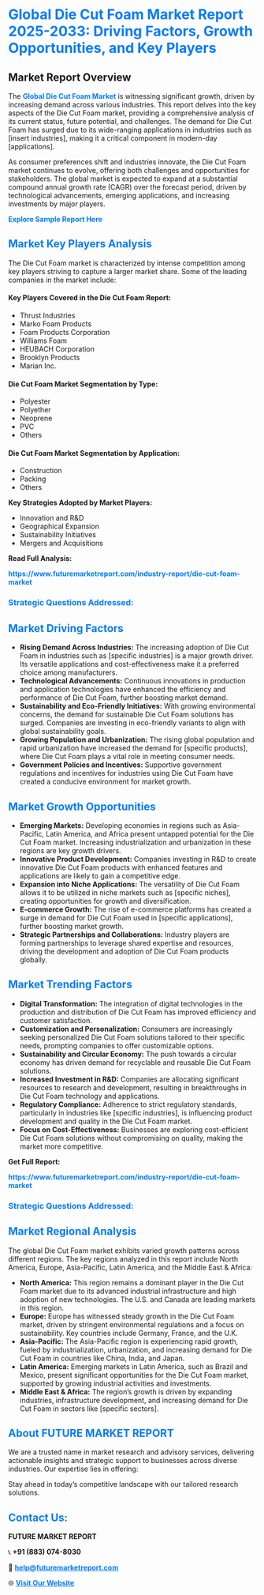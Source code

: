 <h1 style="color: #007BFF;">Global Die Cut Foam Market Report 2025-2033: Driving Factors, Growth Opportunities, and Key Players</h1>

<section id="overview">
<h2>Market Report Overview</h2>
<p>The <a href="https://www.futuremarketreport.com/industry-report/die-cut-foam-market" style="color: #007BFF; text-decoration: none;"><strong>Global Die Cut Foam Market</strong></a> is witnessing significant growth, driven by increasing demand across various industries. This report delves into the key aspects of the Die Cut Foam market, providing a comprehensive analysis of its current status, future potential, and challenges. The demand for Die Cut Foam has surged due to its wide-ranging applications in industries such as [insert industries], making it a critical component in modern-day [applications].</p>
<p>As consumer preferences shift and industries innovate, the Die Cut Foam market continues to evolve, offering both challenges and opportunities for stakeholders. The global market is expected to expand at a substantial compound annual growth rate (CAGR) over the forecast period, driven by technological advancements, emerging applications, and increasing investments by major players.</p>
</section>

<section id="overview">
<p><a href="https://www.futuremarketreport.com/request-sample/reportId=84257" style="color: #007BFF; text-decoration: none;"><strong>Explore Sample Report Here</strong></a></p>
</section>

<section id="key-players">
<h2 style="color: #007BFF;">Market Key Players Analysis</h2>
<p>The Die Cut Foam market is characterized by intense competition among key players striving to capture a larger market share. Some of the leading companies in the market include:</p>
<h4>Key Players Covered in the Die Cut Foam Report:</h4>
<ul><li>Thrust Industries</li><li>Marko Foam Products</li><li>Foam Products Corporation</li><li>Williams Foam</li><li>HEUBACH Corporation</li><li>Brooklyn Products</li><li>Marian Inc.</li></ul>
<h4>Die Cut Foam Market Segmentation by Type:</h4>
<ul><li>Polyester</li><li>Polyether</li><li>Neoprene</li><li>PVC</li><li>Others</li></ul>

<h4>Die Cut Foam Market Segmentation by Application:</h4>
<ul><li>Construction</li><li>Packing</li><li>Others</li></ul>
<p><strong>Key Strategies Adopted by Market Players:</strong></p>
<ul>
<li>Innovation and R&D</li>
<li>Geographical Expansion</li>
<li>Sustainability Initiatives</li>
<li>Mergers and Acquisitions</li>
</ul>
</section>

<section>
<p><strong>Read Full Analysis: </strong></p><a href="https://www.futuremarketreport.com/industry-report/die-cut-foam-market" style="color: #007BFF; text-decoration: none;"><strong>https://www.futuremarketreport.com/industry-report/die-cut-foam-market</strong></a>
<h3 style="color: #007BFF;">Strategic Questions Addressed:</h3>
</section>

<section id="driving-factors">
<h2 style="color: #007BFF;">Market Driving Factors</h2>
<ul>
<li><strong>Rising Demand Across Industries:</strong> The increasing adoption of Die Cut Foam in industries such as [specific industries] is a major growth driver. Its versatile applications and cost-effectiveness make it a preferred choice among manufacturers.</li>
<li><strong>Technological Advancements:</strong> Continuous innovations in production and application technologies have enhanced the efficiency and performance of Die Cut Foam, further boosting market demand.</li>
<li><strong>Sustainability and Eco-Friendly Initiatives:</strong> With growing environmental concerns, the demand for sustainable Die Cut Foam solutions has surged. Companies are investing in eco-friendly variants to align with global sustainability goals.</li>
<li><strong>Growing Population and Urbanization:</strong> The rising global population and rapid urbanization have increased the demand for [specific products], where Die Cut Foam plays a vital role in meeting consumer needs.</li>
<li><strong>Government Policies and Incentives:</strong> Supportive government regulations and incentives for industries using Die Cut Foam have created a conducive environment for market growth.</li>
</ul>
</section>

<section id="growth-opportunities">
<h2 style="color: #007BFF;">Market Growth Opportunities</h2>
<ul>
<li><strong>Emerging Markets:</strong> Developing economies in regions such as Asia-Pacific, Latin America, and Africa present untapped potential for the Die Cut Foam market. Increasing industrialization and urbanization in these regions are key growth drivers.</li>
<li><strong>Innovative Product Development:</strong> Companies investing in R&D to create innovative Die Cut Foam products with enhanced features and applications are likely to gain a competitive edge.</li>
<li><strong>Expansion into Niche Applications:</strong> The versatility of Die Cut Foam allows it to be utilized in niche markets such as [specific niches], creating opportunities for growth and diversification.</li>
<li><strong>E-commerce Growth:</strong> The rise of e-commerce platforms has created a surge in demand for Die Cut Foam used in [specific applications], further boosting market growth.</li>
<li><strong>Strategic Partnerships and Collaborations:</strong> Industry players are forming partnerships to leverage shared expertise and resources, driving the development and adoption of Die Cut Foam products globally.</li>
</ul>
</section>

<section id="trending-factors">
<h2 style="color: #007BFF;">Market Trending Factors</h2>
<ul>
<li><strong>Digital Transformation:</strong> The integration of digital technologies in the production and distribution of Die Cut Foam has improved efficiency and customer satisfaction.</li>
<li><strong>Customization and Personalization:</strong> Consumers are increasingly seeking personalized Die Cut Foam solutions tailored to their specific needs, prompting companies to offer customizable options.</li>
<li><strong>Sustainability and Circular Economy:</strong> The push towards a circular economy has driven demand for recyclable and reusable Die Cut Foam solutions.</li>
<li><strong>Increased Investment in R&D:</strong> Companies are allocating significant resources to research and development, resulting in breakthroughs in Die Cut Foam technology and applications.</li>
<li><strong>Regulatory Compliance:</strong> Adherence to strict regulatory standards, particularly in industries like [specific industries], is influencing product development and quality in the Die Cut Foam market.</li>
<li><strong>Focus on Cost-Effectiveness:</strong> Businesses are exploring cost-efficient Die Cut Foam solutions without compromising on quality, making the market more competitive.</li>
</ul>
</section>

<section>
<p><strong>Get Full Report: </strong></p><a href="https://www.futuremarketreport.com/industry-report/die-cut-foam-market" style="color: #007BFF; text-decoration: none;"><strong>https://www.futuremarketreport.com/industry-report/die-cut-foam-market</strong></a>
<h3 style="color: #007BFF;">Strategic Questions Addressed:</h3>
</section>


<section id="regional-analysis">
<h2 style="color: #007BFF;">Market Regional Analysis</h2>
<p>The global Die Cut Foam market exhibits varied growth patterns across different regions. The key regions analyzed in this report include North America, Europe, Asia-Pacific, Latin America, and the Middle East & Africa:</p>
<ul>
<li><strong>North America:</strong> This region remains a dominant player in the Die Cut Foam market due to its advanced industrial infrastructure and high adoption of new technologies. The U.S. and Canada are leading markets in this region.</li>
<li><strong>Europe:</strong> Europe has witnessed steady growth in the Die Cut Foam market, driven by stringent environmental regulations and a focus on sustainability. Key countries include Germany, France, and the U.K.</li>
<li><strong>Asia-Pacific:</strong> The Asia-Pacific region is experiencing rapid growth, fueled by industrialization, urbanization, and increasing demand for Die Cut Foam in countries like China, India, and Japan.</li>
<li><strong>Latin America:</strong> Emerging markets in Latin America, such as Brazil and Mexico, present significant opportunities for the Die Cut Foam market, supported by growing industrial activities and investments.</li>
<li><strong>Middle East & Africa:</strong> The region’s growth is driven by expanding industries, infrastructure development, and increasing demand for Die Cut Foam in sectors like [specific sectors].</li>
</ul>
</section>

<footer>
<h2 style="color: #007BFF;">About FUTURE MARKET REPORT</h2>
<p>We are a trusted name in market research and advisory services, delivering actionable insights and strategic support to businesses across diverse industries. Our expertise lies in offering:</p>

<p>Stay ahead in today’s competitive landscape with our tailored research solutions.</p>

<h2 style="color: #007BFF;">Contact Us:</h2>
<p><strong>FUTURE MARKET REPORT</strong></p>
<p>📞 <strong>+91 (883) 074-8030</strong></p>
<p>📧 <strong><a href="mailto:help@futuremarketreport.com" style="color: #007BFF;">help@futuremarketreport.com</a></strong></p>
<p>🌐 <strong><a href="https://www.futuremarketreport.com/" style="color: #007BFF;">Visit Our Website</a></strong></p>
</footer>